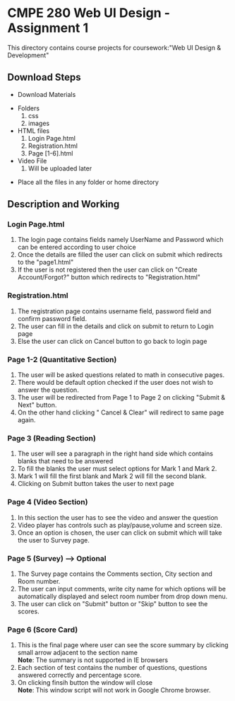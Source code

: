 # CMPE 280 Web UI Design - Assignment 1
This directory contains course projects for coursework:"Web UI Design &amp; Development"

## Download Steps
- Download Materials
 * Folders
    1. css
    2. images
 * HTML files
    1. Login Page.html
    2. Registration.html
    3. Page [1-6].html
 * Video File
    1. Will be uploaded later
 
 - Place all the files in any folder or home directory

## Description and Working

### Login Page.html
  1. The login page contains fields namely UserName and Password which can be entered according to user choice
  2. Once the details are filled the user can click on submit which redirects to the "page1.html"
  3. If the user is not registered then the user can click on "Create Account/Forgot?" button which redirects to "Registration.html"
   
### Registration.html
  1. The registration page contains username field, password field and confirm password field.
  2. The user can fill in the details and click on submit to return to Login page
  3. Else the user can click on Cancel button to go back to login page
  
### Page 1-2 (Quantitative Section)
  1. The user will be asked questions related to math in consecutive pages.
  2. There would be default option checked if the user does not wish to answer the question.
  3. The user will be redirected from Page 1 to Page 2 on clicking "Submit & Next" button.
  4. On the other hand clicking " Cancel & Clear" will redirect to same page again.

### Page 3 (Reading Section)
  1. The user will see a paragraph in the right hand side which contains blanks that need to be answered
  2. To fill the blanks the user must select options for Mark 1 and Mark 2.
  3. Mark 1 will fill the first blank and Mark 2 will fill the second blank.
  4. Clicking on Submit button takes the user to next page

### Page 4 (Video Section)
  1. In this section the user has to see the video and answer the question
  2. Video player has controls such as play/pause,volume and screen size.
  3. Once an option is chosen, the user can click on submit which will take the user to Survey page.

### Page 5 (Survey) --> Optional
  1. The Survey page contains the Comments section, City section and Room number.
  2. The user can input comments, write city name for which options will be automatically displayed 
  and select room number from drop down menu.
  3. The user can click on "Submit" button or "Skip" button to see the scores.

### Page 6 (Score Card)
  1. This is the final page where user can see the score summary by clicking small arrow adjacent to the section name
    <br><b>Note</b>: The summary is not supported in IE browsers
  2. Each section of test contains the number of questions, questions answered correctly and percentage score.
  3. On clicking finsih button the window will close
    <br><b>Note</b>: This window script will not work in Google Chrome browser.
